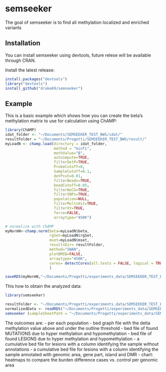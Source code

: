 
<!-- README.md is generated from README.Rmd. Please edit that file -->

# semseeker

<!-- badges: start -->
<!-- badges: end -->

The goal of semseeker is to find all methylation localized and enriched
variants

## Installation

You can install semseeker using devtools, future relese will be
available through CRAN.

Install the latest release:

``` r
install.packages("devtools")
library("devtools")
install_github("drake69/semseeker")
```

## Example

This is a basic example which shows how you can create the beta’s
methylation matrix to use for calculation using ChAMP:

``` r
library(ChAMP)
idat_folder <- "~/Documents/SEMSEEKER_TEST_BWS/idat/"
resultFolder = "~/Documents/Progetti/SEMSEEKER_TEST_BWS/result/"
myLoadN <- champ.load(directory = idat_folder,
                      method = "minfi",
                      methValue="B",
                      autoimpute=TRUE,
                      filterDetP=TRUE,
                      ProbeCutoff=0,
                      SampleCutoff=0.1,
                      detPcut=0.01,
                      filterBeads=TRUE,
                      beadCutoff=0.05,
                      filterNoCG=TRUE,
                      filterSNPs=TRUE,
                      population=NULL,
                      filterMultiHit=TRUE,
                      filterXY=TRUE,
                      force=FALSE,
                      arraytype="450K")

# normalize with ChAMP
myNormN<-champ.norm(beta=myLoadN$beta,
                    rgSet=myLoadN$rgSet,
                    mset=myLoadN$mset,
                    resultsDir= resultFolder,
                    method="SWAN",
                    plotBMIQ=FALSE,
                    arraytype="450K",
                    cores= detectCores(all.tests = FALSE, logical = TRUE) - 1
                    )

saveRDS(myNormN,"~/Documents/Progetti/experiments_data/SEMSEEKER_TEST_BWS/normalizedData.rds")
```

This how to obtain the analyzed data:

``` r
library(semseeker)

resultFolder <- "~/Documents/Progetti/experiments_data/SEMSEEKER_TEST_BWS/result/"
normalizedData <- readRDS("~/Documents/Progetti/experiments_data/SEMSEEKER_TEST_BWS/normalizedData.rds")
semseeker (sampleSheetPath = "~/Documents/Progetti/experiments_data/SEMSEEKER_TEST_BWS/idat/sample_sheet.csv", methylationData = normalizedData,resultFolder = "~/Documents/Progetti/experiments_data/SEMSEEKER_TEST_BWS/result/")
```

The outcomes are: - per each population - bed graph file with the delta
methylation value above and under the outline threshold - bed file of
found MUTATIONS due to hyper methylation and hypomethylation - bed file
of found LESIONS due to hyper methylation and hypomethylation - a
cumulative bed file for lesions with a column identifying the sample
without annotations - a cumulative bed file for lesions with a column
identifying the sample annotated with genomic area, gene part, island
and DMR - chart: heatmaps to compare the burden difference cases
vs. control per genomic area

<!-- What is special about using `README.Rmd` instead of just `README.md`? You can include R chunks like so: -->
<!-- ```{r cars} -->
<!-- summary(cars) -->
<!-- ``` -->
<!-- You'll still need to render `README.Rmd` regularly, to keep `README.md` up-to-date. -->
<!-- You can also embed plots, for example: -->
<!-- ```{r pressure, echo = FALSE} -->
<!-- plot(pressure) -->
<!-- ``` -->
<!-- In that case, don't forget to commit and push the resulting figure files, so they display on GitHub! -->
